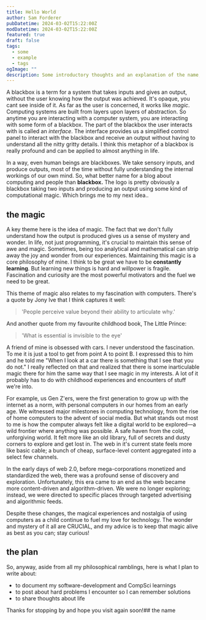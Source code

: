 ```yaml
---
title: Hello World
author: Sam Forderer
pubDatetime: 2024-03-02T15:22:00Z
modDatetime: 2024-03-02T15:22:00Z
featured: true
draft: false
tags:
  - some
  - example
  - tags
ogImage: ""
description: Some introductory thoughts and an explanation of the name, blackbox. 
---
```


A blackbox is a term for a system that takes inputs and gives an output, without the user knowing how the output was achieved. It's opaque, you cant see inside of it. As far as the user is concerned, it works like *magic*. Computing systems are built from layers upon layers of abstraction. So anytime you are interacting with a computer system, you are interacting with some form of a blackbox. The part of the blackbox the user interacts with is called an *interface*. The interface provides us a simplified control panel to interact with the blackbox and receive an output without having to understand all the nitty gritty details. I think this metaphor of a blackbox is really profound and can be applied to almost anything in life. 

In a way, even human beings are blackboxes. We take sensory inputs, and produce outputs, most of the time without fully understanding the internal workings of our own mind. So, what better name for a blog about computing and people than **blackbox.** The logo is pretty obviously a blackbox taking two inputs and producing an output using some kind of computational magic. Which brings me to my next idea..
## the magic
A key theme here is the idea of magic. The fact that we don't fully understand how the output is produced gives us a sense of mystery and wonder. In life, not just programming, it's crucial to maintain this sense of awe and magic. Sometimes, being too analytical and mathematical can strip away the joy and wonder from our experiences. Maintaining this magic is a core philosophy of mine. I think to be great we have to be **constantly learning**. But learning new things is hard and willpower is fragile. Fascination and curiosity are the most powerful motivators and the fuel we need to be great.  

This theme of magic also relates to my fascination with computers. There's a quote by Jony Ive that I think captures it well:

> 'People perceive value beyond their ability to articulate why.' 

And another quote from my favourite childhood book, The Little Prince: 

> 'What is essential is invisible to the eye'

A friend of mine is obsessed with cars. I never understood the fascination. To me it is just a tool to get from point A to point B. I expressed this to him and he told me "When I look at a car there is something that I see that you do not." I really reflected on that and realized that there is some inarticulable magic there for him the same way that I see magic in my interests. A lot of it probably has to do with childhood experiences and encounters of stuff we're into.

For example, us Gen Z'ers, were the first generation to grow up with the internet as a norm, with personal computers in our homes from an early age. We witnessed major milestones in computing technology, from the rise of home computers to the advent of social media. But what stands out most to me is how the computer always felt like a digital world to be explored—a wild frontier where anything was possible. A safe haven from the cold, unforgiving world. It felt more like an old library, full of secrets and dusty corners to explore and get lost in. The web in it's current state feels more like basic cable; a bunch of cheap, surface-level content aggregated into a select few channels. 

In the early days of web 2.0, before mega-corporations monetized and standardized the web, there was a profound sense of discovery and exploration. Unfortunately, this era came to an end as the web became more content-driven and algorithm-driven. We were no longer exploring; instead, we were directed to specific places through targeted advertising and algorithmic feeds.

Despite these changes, the magical experiences and nostalgia of using computers as a child continue to fuel my love for technology. The wonder and mystery of it all are CRUCIAL, and my advice is to keep that magic alive as best as you can; stay curious!
## the plan 
So, anyway, aside from all my philosophical ramblings, here is what I plan to write about:
- to document my software-development and CompSci learnings
- to post about hard problems I encounter so I can remember solutions 
- to share thoughts about life

Thanks for stopping by and hope you visit again soon!## the name
